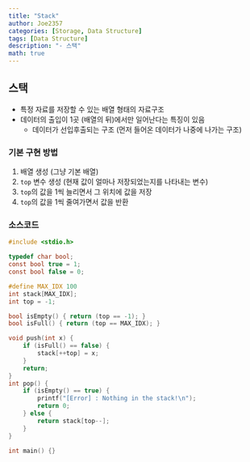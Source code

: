 ```yaml
---
title: "Stack"
author: Joe2357
categories: [Storage, Data Structure]
tags: [Data Structure]
description: "- 스택"
math: true
---
```




## 스택
  - 특정 자료를 저장할 수 있는 배열 형태의 자료구조
  - 데이터의 출입이 1곳 (배열의 뒤)에서만 일어난다는 특징이 있음
      - 데이터가 선입후출되는 구조 (먼저 들어온 데이터가 나중에 나가는 구조)




### 기본 구현 방법
  1. 배열 생성 (그냥 기본 배열)
  2. `top` 변수 생성 (현재 값이 얼마나 저장되었는지를 나타내는 변수)
  3. `top`의 값을 1씩 늘리면서 그 위치에 값을 저장
  4. `top`의 값을 1씩 줄여가면서 값을 반환



### 소스코드

```c
#include <stdio.h>

typedef char bool;
const bool true = 1;
const bool false = 0;

#define MAX_IDX 100
int stack[MAX_IDX];
int top = -1;

bool isEmpty() { return (top == -1); }
bool isFull() { return (top == MAX_IDX); }

void push(int x) {
    if (isFull() == false) {
        stack[++top] = x;
    }
    return;
}
int pop() {
    if (isEmpty() == true) {
        printf("[Error] : Nothing in the stack!\n");
        return 0;
    } else {
        return stack[top--];
    }
}

int main() {}
```

